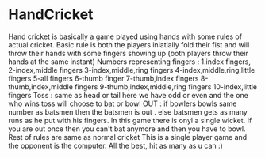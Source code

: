 # HandCricket

Hand cricket is basically a game played using hands with some rules of actual cricket.
Basic rule is both the players iniatially fold their fist and will throw their hands with some fingers showing up (both players throw their hands at the same instant)
Numbers representing fingers :
1.index fingers,
2-index,middle fingers
3-index,middle,ring fingers
4-index,middle,ring,little fingers
5-all fingers
6-thumb finger
7-thumb,index fingers
8-thumb,index,middle fingers
9-thumb,index,middle,ring fingers
10-index,little fingers
Toss : same as head or tail here we have odd or even and the one who wins toss will choose to bat or bowl
OUT : if bowlers bowls same number as batsmen then the batsmen is out . else batsmen gets as many runs as he put with his fingers.
In this game there is onyl a single wicket. If you are out once then you can't bat anymore and then you have to bowl.
Rest of rules are same as normal cricket
This is a single player game and the opponent is the computer.
All the best, hit as many as u can :)
